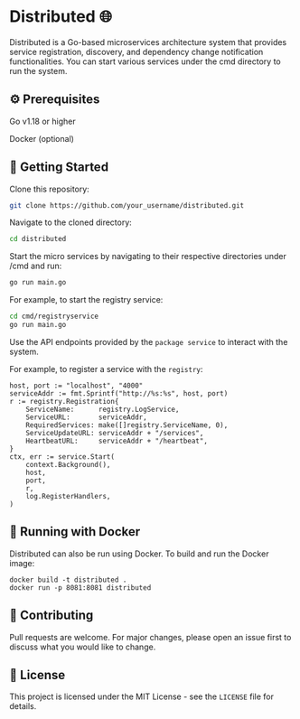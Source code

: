 # Distributed :globe_with_meridians:
Distributed is a Go-based microservices architecture system that provides service registration, discovery, and dependency change notification functionalities. You can start various services under the cmd directory to run the system.
## :gear: Prerequisites
Go v1.18 or higher

Docker (optional)
## :rocket: Getting Started
Clone this repository:
``` bash
git clone https://github.com/your_username/distributed.git
```
Navigate to the cloned directory:
``` bash
cd distributed
```
Start the micro services by navigating to their respective directories under /cmd and run:
``` bash
go run main.go
```
For example, to start the registry service:
``` bash
cd cmd/registryservice
go run main.go
```
Use the API endpoints provided by the `package service` to interact with the system.

For example, to register a service with the `registry`:
``` golang
host, port := "localhost", "4000"
serviceAddr := fmt.Sprintf("http://%s:%s", host, port)
r := registry.Registration{
	ServiceName:      registry.LogService,
	ServiceURL:       serviceAddr,
	RequiredServices: make([]registry.ServiceName, 0),
	ServiceUpdateURL: serviceAddr + "/services",
	HeartbeatURL:     serviceAddr + "/heartbeat",
}
ctx, err := service.Start(
	context.Background(),
	host,
	port,
	r,
	log.RegisterHandlers,
)
```
## :whale: Running with Docker
Distributed can also be run using Docker. To build and run the Docker image:
```
docker build -t distributed .
docker run -p 8081:8081 distributed
```
## :hammer: Contributing
Pull requests are welcome. For major changes, please open an issue first to discuss what you would like to change.

## :page_with_curl: License
This project is licensed under the MIT License - see the `LICENSE` file for details.